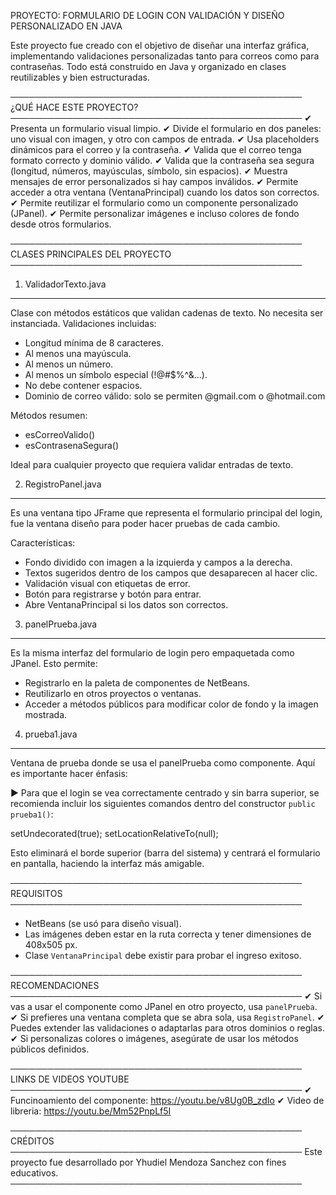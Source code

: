 PROYECTO: FORMULARIO DE LOGIN CON VALIDACIÓN Y DISEÑO PERSONALIZADO EN JAVA

Este proyecto fue creado con el objetivo de diseñar una interfaz gráfica, implementando validaciones personalizadas tanto para correos como para contraseñas. Todo está construido en Java y organizado en clases reutilizables y bien estructuradas.

───────────────────────────────────────────────
¿QUÉ HACE ESTE PROYECTO?
───────────────────────────────────────────────
✔ Presenta un formulario visual limpio.
✔ Divide el formulario en dos paneles: uno visual con imagen, y otro con campos de entrada.
✔ Usa placeholders dinámicos para el correo y la contraseña.
✔ Valida que el correo tenga formato correcto y dominio válido.
✔ Valida que la contraseña sea segura (longitud, números, mayúsculas, símbolo, sin espacios).
✔ Muestra mensajes de error personalizados si hay campos inválidos.
✔ Permite acceder a otra ventana (VentanaPrincipal) cuando los datos son correctos.
✔ Permite reutilizar el formulario como un componente personalizado (JPanel).
✔ Permite personalizar imágenes e incluso colores de fondo desde otros formularios.

───────────────────────────────────────────────
CLASES PRINCIPALES DEL PROYECTO
───────────────────────────────────────────────

1) ValidadorTexto.java
-----------------------
Clase con métodos estáticos que validan cadenas de texto. No necesita ser instanciada.
Validaciones incluidas:

- Longitud mínima de 8 caracteres.
- Al menos una mayúscula.
- Al menos un número.
- Al menos un símbolo especial (!@#$%^&...).
- No debe contener espacios.
- Dominio de correo válido: solo se permiten @gmail.com o @hotmail.com

Métodos resumen:
- esCorreoValido()
- esContrasenaSegura()

Ideal para cualquier proyecto que requiera validar entradas de texto.

2) RegistroPanel.java
-----------------------
Es una ventana tipo JFrame que representa el formulario principal del login, fue la ventana diseño para poder hacer pruebas de cada cambio. 

Características:

- Fondo dividido con imagen a la izquierda y campos a la derecha.
- Textos sugeridos dentro de los campos que desaparecen al hacer clic.
- Validación visual con etiquetas de error.
- Botón para registrarse y botón para entrar.
- Abre VentanaPrincipal si los datos son correctos.

3) panelPrueba.java
-----------------------
Es la misma interfaz del formulario de login pero empaquetada como JPanel.
Esto permite:

- Registrarlo en la paleta de componentes de NetBeans.
- Reutilizarlo en otros proyectos o ventanas.
- Acceder a métodos públicos para modificar color de fondo y la imagen mostrada.

4) prueba1.java
-----------------------
Ventana de prueba donde se usa el panelPrueba como componente.
Aquí es importante hacer énfasis:

► Para que el login se vea correctamente centrado y sin barra superior,
   se recomienda incluir los siguientes comandos dentro del constructor
   `public prueba1()`:

   setUndecorated(true);
   setLocationRelativeTo(null);

Esto eliminará el borde superior (barra del sistema) y centrará el formulario en pantalla, haciendo la interfaz más amigable.

───────────────────────────────────────────────
REQUISITOS
───────────────────────────────────────────────
- NetBeans (se usó para diseño visual).
- Las imágenes deben estar en la ruta correcta y tener dimensiones de 408x505 px.
- Clase `VentanaPrincipal` debe existir para probar el ingreso exitoso.

───────────────────────────────────────────────
RECOMENDACIONES
───────────────────────────────────────────────
✔ Si vas a usar el componente como JPanel en otro proyecto, usa `panelPrueba`.
✔ Si prefieres una ventana completa que se abra sola, usa `RegistroPanel`.
✔ Puedes extender las validaciones o adaptarlas para otros dominios o reglas.
✔ Si personalizas colores o imágenes, asegúrate de usar los métodos públicos definidos.

───────────────────────────────────────────────
LINKS DE VIDEOS YOUTUBE
───────────────────────────────────────────────
✔ Funcinoamiento del componente: https://youtu.be/v8Ug0B_zdIo
✔ Video de libreria: https://youtu.be/Mm52PnpLf5I

───────────────────────────────────────────────
CRÉDITOS
───────────────────────────────────────────────
Este proyecto fue desarrollado por Yhudiel Mendoza Sanchez con fines educativos.
───────────────────────────────────────────────
